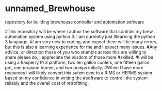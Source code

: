 # unnamed_Brewhouse
repository for building brewhouse controller and automation software

#This repository will be where I author the software that controls my brew automation system using python 3.  I am currently just #learning the python 3 language.
#I am very new to coding, and expect there will be many errors, but this is also a learning experience for me and I expect many issues.
#Any advice, or direction those of you who stumble across this are willing to share please do, I appreciate the wisdom of those more #skilled.
#I will be using a Rasperry Pi 3 platform, two ten gallon coolers, one fifteen gallon pot, one propane burner, and two pumps initially.  #When I have more resources I will likely convert this sytem over to a RIMS or HERMS system based on my confidence in writing the #software to controll the system reliably and the overall cost of retrofitting.
